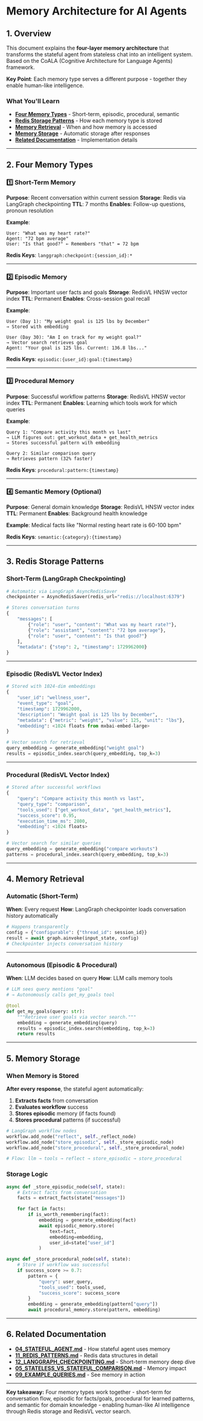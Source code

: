 # Memory Architecture for AI Agents

## 1. Overview

This document explains the **four-layer memory architecture** that transforms the stateful agent from stateless chat into an intelligent system. Based on the CoALA (Cognitive Architecture for Language Agents) framework.

**Key Point**: Each memory type serves a different purpose - together they enable human-like intelligence.

### What You'll Learn

- **[Four Memory Types](#2-four-memory-types)** - Short-term, episodic, procedural, semantic
- **[Redis Storage Patterns](#3-redis-storage-patterns)** - How each memory type is stored
- **[Memory Retrieval](#4-memory-retrieval)** - When and how memory is accessed
- **[Memory Storage](#5-memory-storage)** - Automatic storage after responses
- **[Related Documentation](#6-related-documentation)** - Implementation details

---

## 2. Four Memory Types

### 1️⃣ Short-Term Memory

**Purpose**: Recent conversation within current session
**Storage**: Redis via LangGraph checkpointing
**TTL**: 7 months
**Enables**: Follow-up questions, pronoun resolution

**Example**:
```
User: "What was my heart rate?"
Agent: "72 bpm average"
User: "Is that good?" ← Remembers "that" = 72 bpm
```

**Redis Keys**: `langgraph:checkpoint:{session_id}:*`

---

### 2️⃣ Episodic Memory

**Purpose**: Important user facts and goals
**Storage**: RedisVL HNSW vector index
**TTL**: Permanent
**Enables**: Cross-session goal recall

**Example**:
```
User (Day 1): "My weight goal is 125 lbs by December"
→ Stored with embedding

User (Day 30): "Am I on track for my weight goal?"
→ Vector search retrieves goal
Agent: "Your goal is 125 lbs. Current: 136.8 lbs..."
```

**Redis Keys**: `episodic:{user_id}:goal:{timestamp}`

---

### 3️⃣ Procedural Memory

**Purpose**: Successful workflow patterns
**Storage**: RedisVL HNSW vector index
**TTL**: Permanent
**Enables**: Learning which tools work for which queries

**Example**:
```
Query 1: "Compare activity this month vs last"
→ LLM figures out: get_workout_data + get_health_metrics
→ Stores successful pattern with embedding

Query 2: Similar comparison query
→ Retrieves pattern (32% faster)
```

**Redis Keys**: `procedural:pattern:{timestamp}`

---

### 4️⃣ Semantic Memory (Optional)

**Purpose**: General domain knowledge
**Storage**: RedisVL HNSW vector index
**TTL**: Permanent
**Enables**: Background health knowledge

**Example**: Medical facts like "Normal resting heart rate is 60-100 bpm"

**Redis Keys**: `semantic:{category}:{timestamp}`

---

## 3. Redis Storage Patterns

### Short-Term (LangGraph Checkpointing)

```python
# Automatic via LangGraph AsyncRedisSaver
checkpointer = AsyncRedisSaver(redis_url="redis://localhost:6379")

# Stores conversation turns
{
    "messages": [
        {"role": "user", "content": "What was my heart rate?"},
        {"role": "assistant", "content": "72 bpm average"},
        {"role": "user", "content": "Is that good?"}
    ],
    "metadata": {"step": 2, "timestamp": 1729962000}
}
```

---

### Episodic (RedisVL Vector Index)

```python
# Stored with 1024-dim embeddings
{
    "user_id": "wellness_user",
    "event_type": "goal",
    "timestamp": 1729962000,
    "description": "Weight goal is 125 lbs by December",
    "metadata": {"metric": "weight", "value": 125, "unit": "lbs"},
    "embedding": <1024 floats from mxbai-embed-large>
}

# Vector search for retrieval
query_embedding = generate_embedding("weight goal")
results = episodic_index.search(query_embedding, top_k=3)
```

---

### Procedural (RedisVL Vector Index)

```python
# Stored after successful workflows
{
    "query": "Compare activity this month vs last",
    "query_type": "comparison",
    "tools_used": ["get_workout_data", "get_health_metrics"],
    "success_score": 0.95,
    "execution_time_ms": 2800,
    "embedding": <1024 floats>
}

# Vector search for similar queries
query_embedding = generate_embedding("compare workouts")
patterns = procedural_index.search(query_embedding, top_k=3)
```

---

## 4. Memory Retrieval

### Automatic (Short-Term)

**When**: Every request
**How**: LangGraph checkpointer loads conversation history automatically

```python
# Happens transparently
config = {"configurable": {"thread_id": session_id}}
result = await graph.ainvoke(input_state, config)
# Checkpointer injects conversation history
```

---

### Autonomous (Episodic & Procedural)

**When**: LLM decides based on query
**How**: LLM calls memory tools

```python
# LLM sees query mentions "goal"
# → Autonomously calls get_my_goals tool

@tool
def get_my_goals(query: str):
    """Retrieve user goals via vector search."""
    embedding = generate_embedding(query)
    results = episodic_index.search(embedding, top_k=3)
    return results
```

---

## 5. Memory Storage

### When Memory is Stored

**After every response**, the stateful agent automatically:

1. **Extracts facts** from conversation
2. **Evaluates workflow** success
3. **Stores episodic** memory (if facts found)
4. **Stores procedural** patterns (if successful)

```python
# LangGraph workflow nodes
workflow.add_node("reflect", self._reflect_node)
workflow.add_node("store_episodic", self._store_episodic_node)
workflow.add_node("store_procedural", self._store_procedural_node)

# Flow: llm → tools → reflect → store_episodic → store_procedural
```

### Storage Logic

```python
async def _store_episodic_node(self, state):
    # Extract facts from conversation
    facts = extract_facts(state["messages"])

    for fact in facts:
        if is_worth_remembering(fact):
            embedding = generate_embedding(fact)
            await episodic_memory.store(
                text=fact,
                embedding=embedding,
                user_id=state["user_id"]
            )

async def _store_procedural_node(self, state):
    # Store if workflow was successful
    if success_score >= 0.7:
        pattern = {
            "query": user_query,
            "tools_used": tools_used,
            "success_score": success_score
        }
        embedding = generate_embedding(pattern["query"])
        await procedural_memory.store(pattern, embedding)
```

---

## 6. Related Documentation

- **[04_STATEFUL_AGENT.md](04_STATEFUL_AGENT.md)** - How stateful agent uses memory
- **[11_REDIS_PATTERNS.md](11_REDIS_PATTERNS.md)** - Redis data structures in detail
- **[12_LANGGRAPH_CHECKPOINTING.md](12_LANGGRAPH_CHECKPOINTING.md)** - Short-term memory deep dive
- **[05_STATELESS_VS_STATEFUL_COMPARISON.md](05_STATELESS_VS_STATEFUL_COMPARISON.md)** - Memory impact
- **[09_EXAMPLE_QUERIES.md](09_EXAMPLE_QUERIES.md)** - See memory in action

---

**Key takeaway:** Four memory types work together - short-term for conversation flow, episodic for facts/goals, procedural for learned patterns, and semantic for domain knowledge - enabling human-like AI intelligence through Redis storage and RedisVL vector search.
